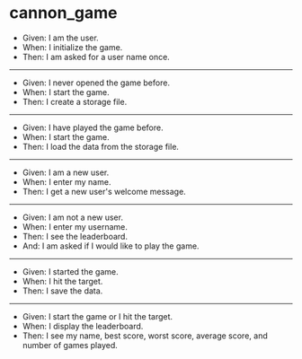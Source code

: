 # cannon_game

- Given: I am the user.
- When: I initialize the game.
- Then: I am asked for a user name once.
----

- Given: I never opened the game before.
- When: I start the game.
- Then: I create a storage file. 
----

- Given: I have played the game before.
- When: I start the game.
- Then: I load the data from the storage file.
----

- Given: I am a new user.
- When: I enter my name.
- Then: I get a new user's welcome message.
----

- Given: I am not a new user.
- When: I enter my username.
- Then: I see the leaderboard. 
- And:  I am asked if I would like to play the game.
----

- Given: I started the game.
- When: I hit the target.
- Then: I save the data.
----

- Given: I start the game or I hit the target.
- When: I display the leaderboard. 
- Then: I see my name, best score, worst score, average score, and number of games played. 





